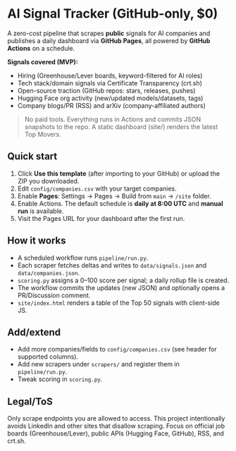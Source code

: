 # AI Signal Tracker (GitHub-only, $0)

A zero-cost pipeline that scrapes **public** signals for AI companies and publishes a daily dashboard via **GitHub Pages**, all powered by **GitHub Actions** on a schedule.

**Signals covered (MVP):**
- Hiring (Greenhouse/Lever boards, keyword-filtered for AI roles)
- Tech stack/domain signals via Certificate Transparency (crt.sh)
- Open-source traction (GitHub repos: stars, releases, pushes)
- Hugging Face org activity (new/updated models/datasets, tags)
- Company blogs/PR (RSS) and arXiv (company-affiliated authors)

> No paid tools. Everything runs in Actions and commits JSON snapshots to the repo. A static dashboard (site/) renders the latest Top Movers.

## Quick start
1. Click **Use this template** (after importing to your GitHub) or upload the ZIP you downloaded.
2. Edit `config/companies.csv` with your target companies.
3. Enable **Pages**: Settings → Pages → Build from `main` → `/site` folder.
4. Enable Actions. The default schedule is **daily at 8:00 UTC** and **manual run** is available.
5. Visit the Pages URL for your dashboard after the first run.

## How it works
- A scheduled workflow runs `pipeline/run.py`.
- Each scraper fetches deltas and writes to `data/signals.json` and `data/companies.json`.
- `scoring.py` assigns a 0–100 score per signal; a daily rollup file is created.
- The workflow commits the updates (new JSON) and optionally opens a PR/Discussion comment.
- `site/index.html` renders a table of the Top 50 signals with client-side JS.

## Add/extend
- Add more companies/fields to `config/companies.csv` (see header for supported columns).
- Add new scrapers under `scrapers/` and register them in `pipeline/run.py`.
- Tweak scoring in `scoring.py`.

## Legal/ToS
Only scrape endpoints you are allowed to access. This project intentionally avoids LinkedIn and other sites that disallow scraping. Focus on official job boards (Greenhouse/Lever), public APIs (Hugging Face, GitHub), RSS, and crt.sh.
